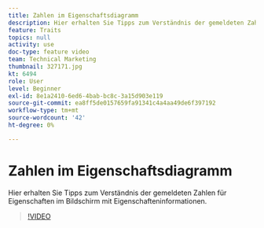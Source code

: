 ```yaml
---
title: Zahlen im Eigenschaftsdiagramm
description: Hier erhalten Sie Tipps zum Verständnis der gemeldeten Zahlen für Eigenschaften im Bildschirm mit Eigenschafteninformationen.
feature: Traits
topics: null
activity: use
doc-type: feature video
team: Technical Marketing
thumbnail: 327171.jpg
kt: 6494
role: User
level: Beginner
exl-id: 8e1a2410-6ed6-4bab-bc8c-3a15d903e119
source-git-commit: ea8ff5de0157659fa91341c4a4aa49de6f397192
workflow-type: tm+mt
source-wordcount: '42'
ht-degree: 0%

---
```


# Zahlen im Eigenschaftsdiagramm

Hier erhalten Sie Tipps zum Verständnis der gemeldeten Zahlen für Eigenschaften im Bildschirm mit Eigenschafteninformationen.

>[!VIDEO](https://video.tv.adobe.com/v/327171/?quality=12&learn=on)
